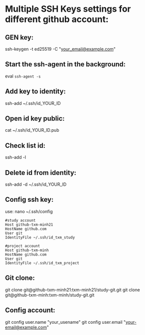 # Multiple SSH Keys settings for different github account:

## GEN key:
ssh-keygen -t ed25519 -C "your_email@example.com"

## Start the ssh-agent in the background:
eval `ssh-agent -s`

## Add key to identity:
ssh-add ~/.ssh/id_YOUR_ID

## Open id key public:
cat ~/.ssh/id_YOUR_ID.pub

## Check list id:
ssh-add -l

## Delete id from identity:
ssh-add -d ~/.ssh/id_YOUR_ID

## Config ssh key:
use: nano ~/.ssh/config

```
#study account
Host github-txm-minh21
HostName github.com
User git
IdentityFile ~/.ssh/id_txm_study

#project account
Host github-txm-minh
HostName github.com
User git
IdentityFile ~/.ssh/id_txm_project
```

## Git clone:
git clone git@github-txm-minh21:txm-minh21/study-git.git
git clone git@github-txm-minh:txm-minh/study-git.git

## Config account:
git config user.name "your_usename"
git config user.email "your-email@example.com"

